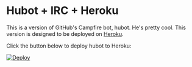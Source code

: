 # Hubot + IRC + Heroku

This is a version of GitHub's Campfire bot, hubot. He's pretty cool.
This version is designed to be deployed on [Heroku](http://www.heroku.com).

Click the button below to deploy hubot to Heroku:

[![Deploy](https://www.herokucdn.com/deploy/button.svg)](https://heroku.com/deploy?template=https://github.com/cobyism/hubot-heroku-irc)
